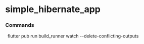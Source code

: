 # simple_hibernate_app

### Commands

` `flutter pub run build_runner watch --delete-conflicting-outputs` `
